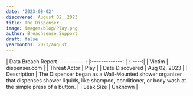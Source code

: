 ```yaml
---
date: '2023-08-02'
discovered: August 02, 2023
title: The Dispenser
image: images/blog/Play.png
author: Breachsense Support
draft: false
yearmonths: 2023/august
---
```


| Data Breach Report------------:     |:-------------:    | :-----:|
| Victim      | dispenser.com      | 
| Threat Actor      | Play      | 
| Date Discovered      | Aug 02, 2023      | 
| Description      | The Dispenser began as a Wall-Mounted shower organizer that dispenses shower liquids, like shampoo, conditioner, or body wash at the simple press of a button.      | 
| Leak Size      | Unknown      | 


